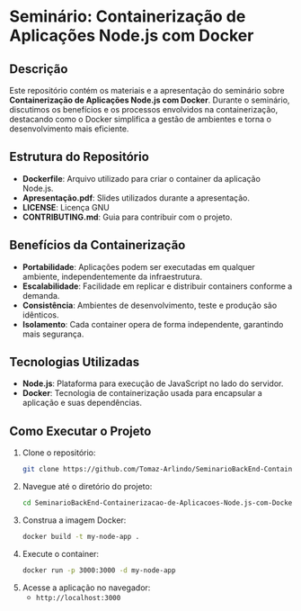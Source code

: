 # Seminário: Containerização de Aplicações Node.js com Docker

## Descrição
Este repositório contém os materiais e a apresentação do seminário sobre **Containerização de Aplicações Node.js com Docker**. Durante o seminário, discutimos os benefícios e os processos envolvidos na containerização, destacando como o Docker simplifica a gestão de ambientes e torna o desenvolvimento mais eficiente.

## Estrutura do Repositório
- **Dockerfile**: Arquivo utilizado para criar o container da aplicação Node.js.
- **Apresentação.pdf**: Slides utilizados durante a apresentação.
- **LICENSE**: Licença GNU
- **CONTRIBUTING.md**: Guia para contribuir com o projeto.

## Benefícios da Containerização
- **Portabilidade**: Aplicações podem ser executadas em qualquer ambiente, independentemente da infraestrutura.
- **Escalabilidade**: Facilidade em replicar e distribuir containers conforme a demanda.
- **Consistência**: Ambientes de desenvolvimento, teste e produção são idênticos.
- **Isolamento**: Cada container opera de forma independente, garantindo mais segurança.

## Tecnologias Utilizadas
- **Node.js**: Plataforma para execução de JavaScript no lado do servidor.
- **Docker**: Tecnologia de containerização usada para encapsular a aplicação e suas dependências.

## Como Executar o Projeto
1. Clone o repositório:
   ```bash
   git clone https://github.com/Tomaz-Arlindo/SeminarioBackEnd-Containerizacao-de-Aplicacoes-Node.js-com-Docker-Beneficios-e-processos.git
   ```
2. Navegue até o diretório do projeto:
   ```bash
   cd SeminarioBackEnd-Containerizacao-de-Aplicacoes-Node.js-com-Docker-Beneficios-e-processos/lab/my-node-app
   ```
3. Construa a imagem Docker:
   ```bash
   docker build -t my-node-app .
   ```
4. Execute o container:
   ```bash
   docker run -p 3000:3000 -d my-node-app
   ```
5. Acesse a aplicação no navegador:
   - `http://localhost:3000`
